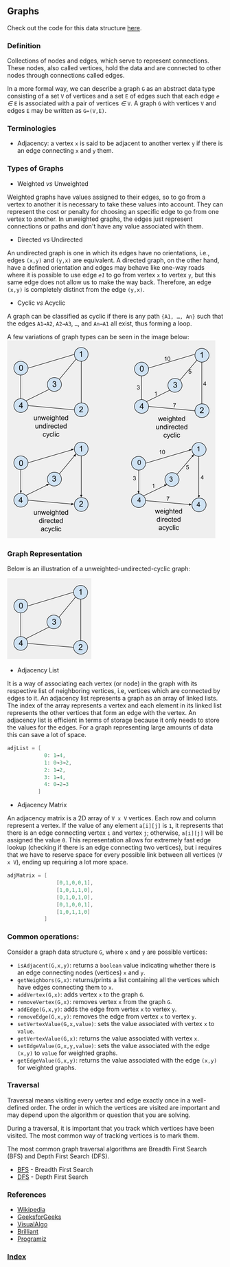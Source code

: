 ## Graphs

Check out the code for this data structure [here](/DataStructures/Graph/src).

### Definition

Collections of nodes and edges, which serve to represent connections. These nodes, also called vertices, hold the data and are connected to other nodes through connections called edges.

In a more formal way, we can describe a graph `G` as an abstract data type consisting of a set `V` of vertices and a set `E` of edges such that each edge _`e`_ _∈_ `E` is associated with a pair of vertices _∈_ `V`. A graph `G` with vertices `V` and edges `E` may be written as `G=(V,E)`.

### Terminologies

- Adjacency: a vertex `x` is said to be adjacent to another vertex `y` if there is an edge connecting `x` and `y` them.

### Types of Graphs

- Weighted _vs_ Unweighted

Weighted graphs have values assigned to their edges, so to go from a vertex to another it is necessary to take these values into account. They can represent the cost or penalty for choosing an specific edge to go from one vertex to another. In unweighted graphs, the edges just represent connections or paths and don't have any value associated with them.

- Directed _vs_ Undirected

An undirected graph is one in which its edges have no orientations, i.e., edges `(x,y)` and `(y,x)` are equivalent. A directed graph, on the other hand, have a defined orientation and edges may behave like one-way roads where it is possible to use edge _`e1`_ to go from vertex `x` to vertex `y`, but this same edge does not allow us to make the way back. Therefore, an edge `(x,y)` is completely distinct from the edge `(y,x)`.

- Cyclic _vs_ Acyclic

A graph can be classified as cyclic if there is any path `{A1, …, An}` such that the edges `A1→A2`, `A2→A3`​, `…`, and `An→A1`​ all exist, thus forming a loop.

A few variations of graph types can be seen in the image below: ![graphtypes](../../resources/img/graphtypes.png)

### Graph Representation

Below is an illustration of a unweighted-undirected-cyclic graph:

![graph-uuc-example](../../resources/img/graphtypes-uuc.png)

- Adjacency List

It is a way of associating each vertex (or node) in the graph with its respective list of neighboring vertices, i.e, vertices which are connected by edges to it. An adjacency list represents a graph as an array of linked lists. The index of the array represents a vertex and each element in its linked list represents the other vertices that form an edge with the vertex. An adjacency list is efficient in terms of storage because it only needs to store the values for the edges. For a graph representing large amounts of data this can save a lot of space.

```c++
adjList = [
            0: 1→4,
            1: 0→3→2,
            2: 1→2,
            3: 1→4,
            4: 0→2→3
          ]
```

- Adjacency Matrix

An adjacency matrix is a 2D array of `V x V` vertices. Each row and column represent a vertex. If the value of any element `a[i][j]` is `1`, it represents that there is an edge connecting vertex `i` and vertex `j`; otherwise, `a[i][j]` will be assigned the value `0`. This representation allows for extremely fast edge lookup (checking if there is an edge connecting two vertices), but i requires that we have to reserve space for every possible link between all vertices (`V x V`), ending up requiring a lot more space.

```c++
adjMatrix = [
                [0,1,0,0,1],
                [1,0,1,1,0],
                [0,1,0,1,0],
                [0,1,0,0,1],
                [1,0,1,1,0]
            ]
```

### Common operations:

Consider a graph data structure `G`, where `x` and `y` are possible vertices:

- `isAdjacent(G,x,y)`: returns a `boolean` value indicating whether there is an edge connecting nodes (vertices) `x` and `y`.
- `getNeighbors(G,x)`: returns/prints a list containing all the vertices which have edges connecting them to `x`.
- `addVertex(G,x)`: adds vertex `x` to the graph `G`.
- `removeVertex(G,x)`: removes vertex `x` from the graph `G`.
- `addEdge(G,x,y)`: adds the edge from vertex `x` to vertex `y`.
- `removeEdge(G,x,y)`: removes the edge from vertex `x` to vertex `y`.
- `setVertexValue(G,x,value)`: sets the value associated with vertex `x` to `value`.
- `getVertexValue(G,x)`: returns the value associated with vertex `x`.
- `setEdgeValue(G,x,y,value)`: sets the value associated with the edge `(x,y)` to `value` for weighted graphs.
- `getEdgeValue(G,x,y)`: returns the value associated with the edge `(x,y)` for weighted graphs.

### Traversal

Traversal means visiting every vertex and edge exactly once in a well-defined order. The order in which the vertices are visited are important and may depend upon the algorithm or question that you are solving.

During a traversal, it is important that you track which vertices have been visited. The most common way of tracking vertices is to mark them.

The most common graph traversal algorithms are Breadth First Search (BFS) and Depth First Search (DFS).

- [BFS](../../Algorithms/Searching/Breadth%20First%20Search/README.md) - Breadth First Search
- [DFS](../../Algorithms/Searching/Depth%20First%20Search/README.md) - Depth First Search

### References

- [Wikipedia](<https://en.wikipedia.org/wiki/Graph_(abstract_data_type)>)
- [GeeksforGeeks](https://www.geeksforgeeks.org/graph-and-its-representations/)
- [VisualAlgo](https://visualgo.net/en/graphds?slide=1)
- [Brilliant](https://brilliant.org/wiki/graphs/)
- [Programiz](https://www.programiz.com/dsa/graph)

### [Index](../../README.md)

